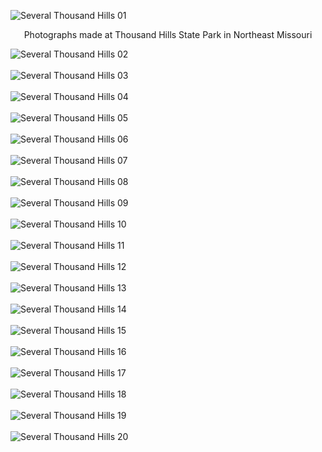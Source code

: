 ![Several Thousand Hills 01](images/several_thousand_hills/several_thousand_hills_01.jpg)

<center>Photographs made at Thousand Hills State Park in Northeast Missouri</center>

![Several Thousand Hills 02](images/several_thousand_hills/several_thousand_hills_02.jpg)<br><br>
![Several Thousand Hills 03](images/several_thousand_hills/several_thousand_hills_03.jpg)<br><br>
![Several Thousand Hills 04](images/several_thousand_hills/several_thousand_hills_04.jpg)<br><br>
![Several Thousand Hills 05](images/several_thousand_hills/several_thousand_hills_05.jpg)<br><br>
![Several Thousand Hills 06](images/several_thousand_hills/several_thousand_hills_06.jpg)<br><br>
![Several Thousand Hills 07](images/several_thousand_hills/several_thousand_hills_07.jpg)<br><br>
![Several Thousand Hills 08](images/several_thousand_hills/several_thousand_hills_08.jpg)<br><br>
![Several Thousand Hills 09](images/several_thousand_hills/several_thousand_hills_09.jpg)<br><br>
![Several Thousand Hills 10](images/several_thousand_hills/several_thousand_hills_10.jpg)<br><br>
![Several Thousand Hills 11](images/several_thousand_hills/several_thousand_hills_11.jpg)<br><br>
![Several Thousand Hills 12](images/several_thousand_hills/several_thousand_hills_12.jpg)<br><br>
![Several Thousand Hills 13](images/several_thousand_hills/several_thousand_hills_13.jpg)<br><br>
![Several Thousand Hills 14](images/several_thousand_hills/several_thousand_hills_14.jpg)<br><br>
![Several Thousand Hills 15](images/several_thousand_hills/several_thousand_hills_15.jpg)<br><br>
![Several Thousand Hills 16](images/several_thousand_hills/several_thousand_hills_16.jpg)<br><br>
![Several Thousand Hills 17](images/several_thousand_hills/several_thousand_hills_17.jpg)<br><br>
![Several Thousand Hills 18](images/several_thousand_hills/several_thousand_hills_18.jpg)<br><br>
![Several Thousand Hills 19](images/several_thousand_hills/several_thousand_hills_19.jpg)<br><br>
![Several Thousand Hills 20](images/several_thousand_hills/several_thousand_hills_20.jpg)
